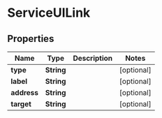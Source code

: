 

# ServiceUILink

## Properties

Name | Type | Description | Notes
------------ | ------------- | ------------- | -------------
**type** | **String** |  |  [optional]
**label** | **String** |  |  [optional]
**address** | **String** |  |  [optional]
**target** | **String** |  |  [optional]



